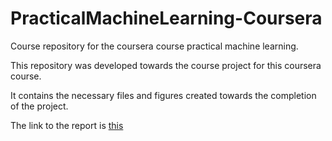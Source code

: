 # PracticalMachineLearning-Coursera
Course repository for the coursera course practical machine learning.

This repository was developed towards the course project for this coursera course. 

It contains the necessary files and figures created towards the completion of the project.

The link to the report is [this](http://seleregb.github.io/PracticalMachineLearning-Coursera/Coursera_-_Practical_Machine_Learning_-_Project.html)
